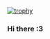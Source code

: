 [![trophy](https://github-profile-trophy.vercel.app/?username=ThienAn923)](https://github.com/ryo-ma/github-profile-trophy)
### Hi there :3
<!--
**ThienAn923/ThienAn923** is a ✨ _special_ ✨ repository because its `README.md` (this file) appears on your GitHub profile.


- 🔭 I’m currently working on ...
- 🌱 I’m currently learning ...
- 👯 I’m looking to collaborate on ...
- 🤔 I’m looking for help with ...
- 💬 Ask me about ...
- 📫 How to reach me: ...
- 😄 Pronouns: ...
- ⚡ Fun fact: ...
-->
